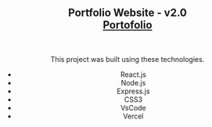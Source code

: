 <h2 align="center">
  Portfolio Website - v2.0<br/>
  <a href="https://landry-portofolio-v1-eight.vercel.app/" target="_blank">Portofolio</a>
</h2>
<div align="center">
<!--   <img alt="Demo" src="./Images/readme-img1.png" /> -->
</div>

<br/>

<center>

This project was built using these technologies.

- React.js
- Node.js
- Express.js
- CSS3
- VsCode
- Vercel
</center>
